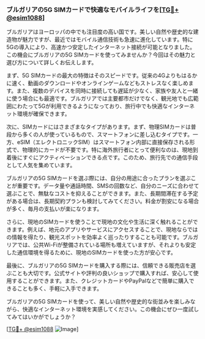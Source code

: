 ### ブルガリアの5G SIMカードで快適なモバイルライフを[[TG💪+ @esim1088](https://t.me/s/esim1088)]

ブルガリアはヨーロッパの中でも注目度の高い国です。美しい自然や歴史的な建造物が魅力ですが、最近ではモバイル通信技術も急速に進化しています。特に5Gの導入により、高速かつ安定したインターネット接続が可能となりました。この機会にブルガリアの5G SIMカードを使ってみませんか？今回はその魅力と選び方について詳しくお伝えします。

まず、5G SIMカードの最大の特徴はそのスピードです。従来の4Gよりもはるかに速く、動画のダウンロードやオンラインゲームなどもストレスなく楽しめます。また、複数のデバイスを同時に接続しても遅延が少なく、家族や友人と一緒に使う場合にも最適です。ブルガリアでは主要都市だけでなく、観光地でも広範囲にわたって5Gが利用できるようになっており、旅行中でも快適なインターネット環境が確保できます。

次に、SIMカードにはさまざまなタイプがあります。まず、物理SIMカードは普段から多くの人が使っているもので、スマートフォンに差し込むタイプです。一方、eSIM（エレクトロニックSIM）はスマートフォン内部に直接保存される形式で、物理的にカードが不要です。特に海外旅行者にとって便利なのは、現地到着後にすぐにアクティベーションできる点です。このため、旅行先での通信手段として人気を集めています。

ブルガリアの5G SIMカードを選ぶ際には、自分の用途に合ったプランを選ぶことが重要です。データ量や通話時間、SMSの回数など、自分のニーズに合わせて選ぶことで、無駄なコストを抑えることができます。また、長期間滞在する予定がある場合は、長期契約プランも検討してみてください。料金が割安になる場合が多く、毎月の支払いが楽になります。

さらに、現地のSIMカードを使うことで現地の文化や生活に深く触れることができます。例えば、地元のアプリやサービスにアクセスすることで、現地ならではの情報を得たり、観光スポットを効率よく巡ったりすることも可能です。ブルガリアでは、公共Wi-Fiが整備されている場所も増えていますが、それよりも安定した通信環境を得るために、現地のSIMカードを使った方が安心です。

最後に、ブルガリアの5G SIMカードを購入する際には、信頼できる販売店を選ぶことも大切です。公式サイトや評判の良いショップで購入すれば、安心して使用することができます。また、クレジットカードやPayPalなどで簡単に購入できることも多く、手軽に入手できます。

ブルガリアの5G SIMカードを使って、美しい自然や歴史的な街並みを楽しみながら、快適なインターネット環境を実感してください。この機会にぜひ一度試してみてはいかがでしょうか？

[[TG💪+ @esim1088](https://t.me/s/esim1088) ![Image](https://i.postimg.cc/Y0z9fWf4/image.png)]